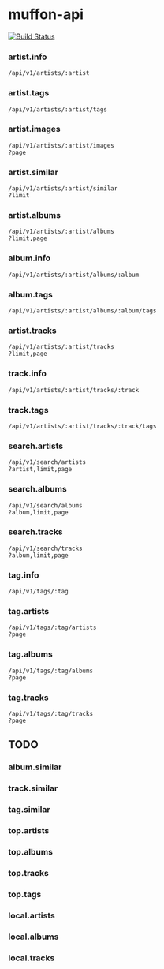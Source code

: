 # muffon-api

[![Build Status](https://travis-ci.org/staniel359/muffon-api.svg?branch=main)](https://travis-ci.org/staniel359/muffon-api)

### artist.info

    /api/v1/artists/:artist
    
### artist.tags
    
    /api/v1/artists/:artist/tags
    
### artist.images

    /api/v1/artists/:artist/images
    ?page
    
### artist.similar

    /api/v1/artists/:artist/similar
    ?limit

### artist.albums
    
    /api/v1/artists/:artist/albums
    ?limit,page

### album.info
    
    /api/v1/artists/:artist/albums/:album
    
### album.tags

    /api/v1/artists/:artist/albums/:album/tags
    
### artist.tracks
    
    /api/v1/artists/:artist/tracks
    ?limit,page
    
### track.info
    
    /api/v1/artists/:artist/tracks/:track
    
### track.tags
    
    /api/v1/artists/:artist/tracks/:track/tags
    
### search.artists

    /api/v1/search/artists
    ?artist,limit,page
    
### search.albums

    /api/v1/search/albums
    ?album,limit,page
    
### search.tracks

    /api/v1/search/tracks
    ?album,limit,page
    
### tag.info

    /api/v1/tags/:tag
    
### tag.artists

    /api/v1/tags/:tag/artists
    ?page
    
### tag.albums

    /api/v1/tags/:tag/albums
    ?page
    
### tag.tracks

    /api/v1/tags/:tag/tracks
    ?page

## TODO

### album.similar


### track.similar


### tag.similar


### top.artists

### top.albums

### top.tracks

### top.tags


### local.artists

### local.albums

### local.tracks
